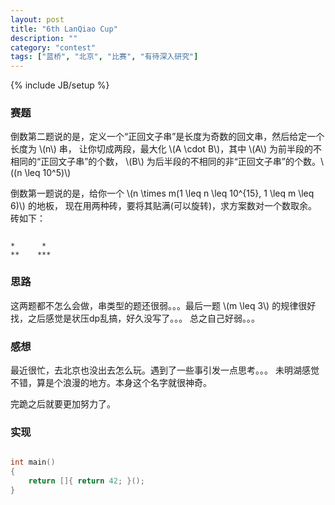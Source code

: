 ```yaml
---
layout: post
title: "6th LanQiao Cup"
description: ""
category: "contest"
tags: ["蓝桥", "北京", "比赛", "有待深入研究"]
---
```

{% include JB/setup %}

### 赛题

倒数第二题说的是，定义一个“正回文子串”是长度为奇数的回文串，然后给定一个长度为 \\(n\\) 串，
让你切成两段，最大化 \\(A \\cdot B\\)，其中 \\(A\\) 为前半段的不相同的“正回文子串”的个数，
\\(B\\) 为后半段的不相同的非“正回文子串”的个数。\\((n \\leq 10^5)\\)

倒数第一题说的是，给你一个 \\(n \\times m(1 \\leq n \\leq 10^{15}, 1 \\leq m \\leq 6)\\) 的地板，
现在用两种砖，要将其贴满(可以旋转)，求方案数对一个数取余。砖如下：

```

*      *
**    ***

```

### 思路

这两题都不怎么会做，串类型的题还很弱。。。最后一题 \\(m \\leq 3\\) 的规律很好找，之后感觉是状压dp乱搞，好久没写了。。。
总之自己好弱。。。

### 感想

最近很忙，去北京也没出去怎么玩。遇到了一些事引发一点思考。。。
未明湖感觉不错，算是个浪漫的地方。本身这个名字就很神奇。

完跪之后就要更加努力了。

### 实现

```cpp

int main()
{
	return []{ return 42; }();
}

```
